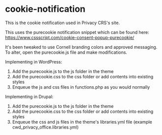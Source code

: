 # cookie-notification
This is the cookie notification used in Privacy CRS's site.

This uses the purecookie notification snippet which can be found here: 
https://www.cssscript.com/cookie-consent-popup-purecookie/

It's been tweaked to use Cornell branding colors and approved messaging. To alter, open the purecookie.js file and make modifications.

Implementing in WordPress:

1) Add the purecookie.js to the js folder in the theme
2) Add the purecookie.css to the css folder or add contents into existing styles
3) Enqueue the js and css files in functions.php as you would normally

Implementing in Drupal:

1) Add the purecookie.js to the js folder in the theme
2) Add the purecookie.css to the css folder or add contents into existing styles
3) Enqueue the css and js files in the theme's libraries.yml file (example cwd_privacy_office.libraries.yml)
